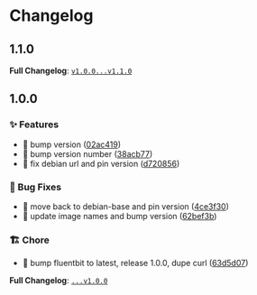 # Changelog

## 1.1.0

**Full Changelog**: [`v1.0.0...v1.1.0`](https://github.com/ablyler/ha-addon-fluent-bit/compare/v1.0.0...v1.1.0)

## 1.0.0

### ✨ Features

* 🎸 bump version ([02ac419](https://github.com/ablyler/ha-addon-fluent-bit/commit/02ac419ae0aa399fb79f8bdcfebf0e851a9f689a))
* 🎸 bump version number ([38acb77](https://github.com/ablyler/ha-addon-fluent-bit/commit/38acb7748a14f582012756ce2e96401f45b38311))
* 🎸 fix debian url and pin version ([d720856](https://github.com/ablyler/ha-addon-fluent-bit/commit/d720856f73cc11ebc40e0b7c75ed7d83a4be2766))


### 🐛 Bug Fixes

* 🐛 move back to debian-base and pin version ([4ce3f30](https://github.com/ablyler/ha-addon-fluent-bit/commit/4ce3f30f6d980a1c344f63ad227e01d1133952c2))
* 🐛 update image names and bump version ([62bef3b](https://github.com/ablyler/ha-addon-fluent-bit/commit/62bef3b5d71d249f03bc0cf49bffffba8f27a9fe))


### 🏗️ Chore

* 🤖 bump fluentbit to latest, release 1.0.0, dupe curl ([63d5d07](https://github.com/ablyler/ha-addon-fluent-bit/commit/63d5d07624e8258edcf9268fd2ae86f76799be84))

**Full Changelog**: [`...v1.0.0`](https://github.com/ablyler/ha-addon-fluent-bit/compare/...v1.0.0)
